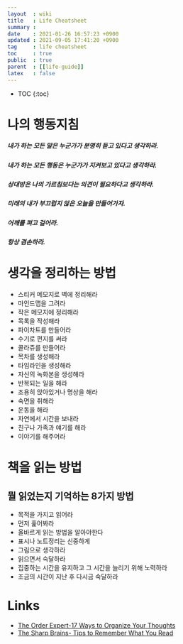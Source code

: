 ```yaml
---
layout  : wiki
title   : Life Cheatsheet
summary : 
date    : 2021-01-26 16:57:23 +0900
updated : 2021-09-05 17:41:20 +0900
tag     : life cheatsheet
toc     : true
public  : true
parent  : [[life-guide]] 
latex   : false
---
```

* TOC
{:toc}

# 나의 행동지침
##### 내가 하는 모든 말은 누군가가 분명히 듣고 있다고 생각하라.
##### 내가 하는 모든 행동은 누군가가 지켜보고 있다고 생각하라.
##### 상대방은 나의 가르침보다는 의견이 필요하다고 생각하라.
##### 미래의 내가 부끄럽지 않은 오늘을 만들어가자.
##### 어깨를 펴고 걸어라.
##### 항상 겸손하라.

# 생각을 정리하는 방법
* 스티커 메모지로 벽에 정리해라
* 마인드맵을 그려라
* 작은 메모지에 정리해라
* 목록을 작성해라
* 파이차트를 만들어라
* 수기로 편지를 써라
* 콜라쥬를 만들어라
* 목차를 생성해라
* 타임라인을 생성해라
* 자신의 녹화본을 생성해라
* 반복되는 일을 해라
* 조용히 앉아있거나 명상을 해라
* 숙면을 취해라
* 운동을 해라
* 자연에서 시간을 보내라
* 친구나 가족과 얘기를 해라
* 이야기를 해주어라

# 책을 읽는 방법

## 뭘 읽었는지 기억하는 8가지 방법
* 목적을 가지고 읽어라
* 먼저 훑어봐라
* 올바르게 읽는 방법을 알아야한다
* 표시나 노트정리는 신중하게
* 그림으로 생각하라
* 읽으면서 숙달하라
* 집중하는 시간을 유지하고 그 시간을 늘리기 위해 노력하라
* 조금의 시간이 지난 후 다시금 숙달하라

# Links
* [The Order Expert-17 Ways to Organize Your Thoughts](https://www.theorderexpert.com/17-ways-to-organize-your-thoughts/)
* [The Sharp Brains- Tips to Remember What You Read](https://sharpbrains.com/blog/2009/05/14/8-tips-to-remember-what-you-read/)


